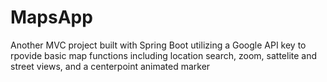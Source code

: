 # MapsApp
Another MVC project built with Spring Boot utilizing a Google API key to rpovide basic map functions including location search, zoom, sattelite and street views, and a centerpoint animated marker
